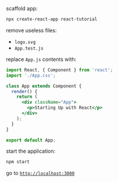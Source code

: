 scaffold app:

```bash
npx create-react-app react-tutorial
```

remove useless files:

- `logo.svg`
- `App.test.js`

replace `App.js` contents with:

```jsx
import React, { Component } from 'react';
import './App.css';

class App extends Component {
  render() {
    return (
      <div className="App">
        <p>Starting Up with React</p>
      </div>
    );
  }
}

export default App;
```

start the application:

```bash
npm start
```

go to [`http://localhost:3000`](http://localhost:3000)
